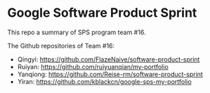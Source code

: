 # Google Software Product Sprint

This repo a summary of SPS program team #16.

The Github repositories of Team #16:
- Qingyi: https://github.com/FlazeNaive/software-product-sprint
- Ruiyan: https://github.com/ruiyuanqian/my-portfolio
- Yanqiong: https://github.com/Reise-rm/software-product-sprint
- Yiran: https://github.com/kblackcn/google-sps-my-portfolio
